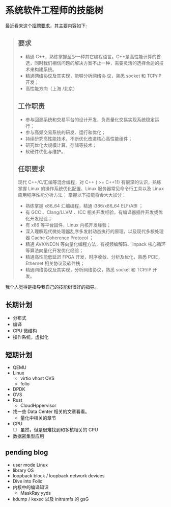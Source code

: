 # 系统软件工程师的技能树

最近看来这个[招聘要求](https://github.com/ruanyf/weekly/issues/1315#issuecomment-651569435)，其主要内容如下:

> ## 要求
> - 精通 C++，熟练掌握至少一种其它编程语言。C++是高性能计算的首选，同时我们相信问题的解决方案不止一种，需要灵活的选择合适的技术来构建系统。
> - 精通网络协议及其实现，能够分析网络协 议，熟悉 socket 和 TCP/IP 开发；
> - 高性能方向（上海 /北京）
>
> ## 工作职责
> - 参与回测系统和交易平台的设计开发，负责量化交易实现系统稳定运行；
> - 参与高频交易系统的研发、运行和优化；
> - 持续研究高性能技术，不断优化改进核心高性能组件；
> - 研究优化大规模计算，存储等技术；
> - 软硬件优化与维护。
>
> ## 任职要求
> 现代 C++/C/汇编等混合编程，对 C++ ( >= C++11) 有很深的认识，熟练掌握 Linux 的操作系统优化配置、Linux 服务器常见命令行工具以及 Linux 应用程序性能分析方法；
> 掌握以下技能将会大大加分：
> - 熟练掌握 x86\_64 汇编编程，精通 i386/x86\_64 ELF/ABI ；
> - 有 GCC 、Clang/LLVM 、ICC 相关开发经验，有编译器插件开发或优化开发经验；
> - 有 x86 等平台固件，Linux 内核开发经验；
> - 深入理解现代微处理器乱序多发射动态执行的原理，以及现代多核处理器 Cache Coherence Protocol ；
> - 精通 AVX/NEON 等向量化编程方法，有视频编解码、linpack 核心循环等算法向量化开发优化经验；
> - 精通高性能低延迟 FPGA 开发，时序收敛、分析及优化，熟悉 PCIE，Ethernet 相关协议及软件栈；
> - 精通网络协议及其实现，分析网络协议，熟悉 socket 和 TCP/IP 开发。

我个人觉得是指导我自己的技能树很好的指导。

## 长期计划
- 分布式
- 编译
- CPU 微结构
- 操作系统，虚拟化

## 短期计划
- QEMU
- Linux
  - virtio vhost OVS
  - folio
- DPDK
- OVS
- Rust
  - CloudHppervisor
- 找一些 Data Center 相关的文章看看。
  - 量化中相关的章节
- CPU
  - [ ] 虽然，但是很难找到和多核相关的 CPU
- 数据密集型应用

## pending blog
- user mode Linux
- library OS
- loopback block / loopback network devices
- Dive into Folio
- 内核中的编译知识
  - MaskRay yyds
- kdump / kexec 以及 initramfs 的 gsG
